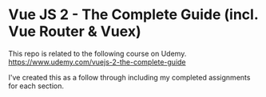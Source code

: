 # Vue JS 2 - The Complete Guide (incl. Vue Router & Vuex)

This repo is related to the following course on Udemy.
https://www.udemy.com/vuejs-2-the-complete-guide

I've created this as a follow through including my completed assignments for each section.